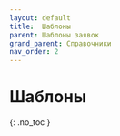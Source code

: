 ```yaml
---
layout: default
title:	Шаблоны 
parent: Шаблоны заявок
grand_parent: Справочники
nav_order: 2
---
```


# Шаблоны
{: .no_toc }
